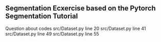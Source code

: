 ## Segmentation Ecxercise based on the Pytorch Segmentation Tutorial

Question about codes
src/Dataset.py line 20
src/Dataset.py line 41
src/Dataset.py line 49
src/Dataset.py line 55